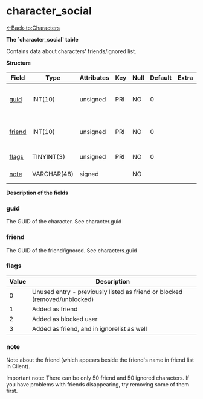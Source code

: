 # character\_social

[<-Back-to:Characters](database-characters.md)

**The \`character\_social\` table**

Contains data about characters' friends/ignored list.

**Structure**

| Field       | Type        | Attributes | Key | Null | Default | Extra | Comment                            |
|-------------|-------------|------------|-----|------|---------|-------|------------------------------------|
| [guid][1]   | INT(10)     | unsigned   | PRI | NO   | 0       |       | Character Global Unique Identifier |
| [friend][2] | INT(10)     | unsigned   | PRI | NO   | 0       |       | Friend Global Unique Identifier    |
| [flags][3]  | TINYINT(3)  | unsigned   | PRI | NO   | 0       |       | Friend Flags                       |
| [note][4]   | VARCHAR(48) | signed     |     | NO   |         |       | Friend Note                        |

[1]: #guid
[2]: #friend
[3]: #flags
[4]: #note

**Description of the fields**

### guid

The GUID of the character. See character.guid

### friend

The GUID of the friend/ignored. See characters.guid

### flags

| Value | Description                                                               |
|-------|---------------------------------------------------------------------------|
| 0     | Unused entry - previously listed as friend or blocked (removed/unblocked) |
| 1     | Added as friend                                                           |
| 2     | Added as blocked user                                                     |
| 3     | Added as friend, and in ignorelist as well                                |

### note

Note about the friend (which appears beside the friend's name in friend list in Client).

Important note: There can be only 50 friend and 50 ignored characters. If you have problems with friends disappearing, try removing some of them first.
